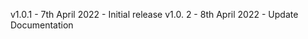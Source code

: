 v1.0.1      - 7th April 2022 - Initial release
v1.0. 2     - 8th April 2022 - Update Documentation  
